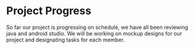 # Project Progress

So far our project is progressing on schedule, we have all been reviewing java and android studio. We will be working on mockup designs for our project and designating tasks for each member.
